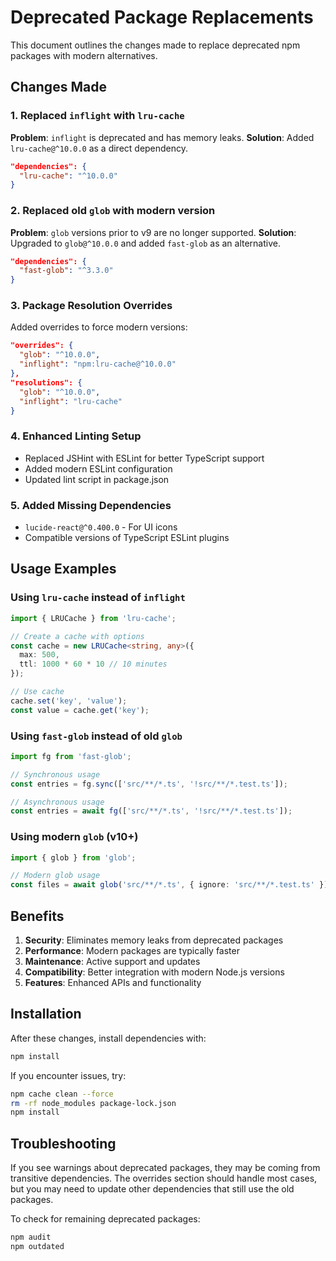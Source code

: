 # Deprecated Package Replacements

This document outlines the changes made to replace deprecated npm packages with modern alternatives.

## Changes Made

### 1. Replaced `inflight` with `lru-cache`

**Problem**: `inflight` is deprecated and has memory leaks.
**Solution**: Added `lru-cache@^10.0.0` as a direct dependency.

```json
"dependencies": {
  "lru-cache": "^10.0.0"
}
```

### 2. Replaced old `glob` with modern version

**Problem**: `glob` versions prior to v9 are no longer supported.
**Solution**: Upgraded to `glob@^10.0.0` and added `fast-glob` as an alternative.

```json
"dependencies": {
  "fast-glob": "^3.3.0"
}
```

### 3. Package Resolution Overrides

Added overrides to force modern versions:

```json
"overrides": {
  "glob": "^10.0.0",
  "inflight": "npm:lru-cache@^10.0.0"
},
"resolutions": {
  "glob": "^10.0.0",
  "inflight": "lru-cache"
}
```

### 4. Enhanced Linting Setup

- Replaced JSHint with ESLint for better TypeScript support
- Added modern ESLint configuration
- Updated lint script in package.json

### 5. Added Missing Dependencies

- `lucide-react@^0.400.0` - For UI icons
- Compatible versions of TypeScript ESLint plugins

## Usage Examples

### Using `lru-cache` instead of `inflight`

```typescript
import { LRUCache } from 'lru-cache';

// Create a cache with options
const cache = new LRUCache<string, any>({
  max: 500,
  ttl: 1000 * 60 * 10 // 10 minutes
});

// Use cache
cache.set('key', 'value');
const value = cache.get('key');
```

### Using `fast-glob` instead of old `glob`

```typescript
import fg from 'fast-glob';

// Synchronous usage
const entries = fg.sync(['src/**/*.ts', '!src/**/*.test.ts']);

// Asynchronous usage
const entries = await fg(['src/**/*.ts', '!src/**/*.test.ts']);
```

### Using modern `glob` (v10+)

```typescript
import { glob } from 'glob';

// Modern glob usage
const files = await glob('src/**/*.ts', { ignore: 'src/**/*.test.ts' });
```

## Benefits

1. **Security**: Eliminates memory leaks from deprecated packages
2. **Performance**: Modern packages are typically faster
3. **Maintenance**: Active support and updates
4. **Compatibility**: Better integration with modern Node.js versions
5. **Features**: Enhanced APIs and functionality

## Installation

After these changes, install dependencies with:

```bash
npm install
```

If you encounter issues, try:

```bash
npm cache clean --force
rm -rf node_modules package-lock.json
npm install
```

## Troubleshooting

If you see warnings about deprecated packages, they may be coming from transitive dependencies. The overrides section should handle most cases, but you may need to update other dependencies that still use the old packages.

To check for remaining deprecated packages:

```bash
npm audit
npm outdated
```